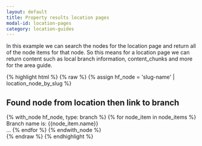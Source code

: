 ```yaml
---
layout: default
title: Property results location pages
modal-id: location-pages
category: location-guides
---
```

In this example we can search the nodes for the location page and return all of the node items for that node. So this means for a location page we can return content such as local branch information, content_chunks and more for the area guide. 

{% highlight html %}
{% raw %}
{% assign hf_node = 'slug-name' | location_node_by_slug %}
<h2>Found node from location then link to branch</h2>
<div class="node">
 {% with_node hf_node, type: branch %}
  {% for node_item in node_items %}
   Branch name is: {{node_item.name}}</br>
   ...
  {% endfor %}
 {% endwith_node %}
</div>
{% endraw %}
{% endhighlight %}